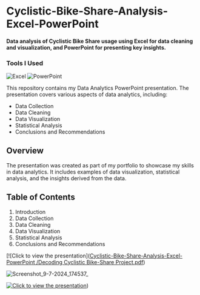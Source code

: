 # Cyclistic-Bike-Share-Analysis-Excel-PowerPoint
#### Data analysis of Cyclistic Bike Share usage using Excel for data cleaning and visualization, and PowerPoint for presenting key insights.

### Tools I Used

![Excel](https://img.shields.io/badge/-Excel-217346?style=flat&logo=microsoft-excel&logoColor=white)
![PowerPoint](https://img.shields.io/badge/-PowerPoint-B7472A?style=flat&logo=microsoft-powerpoint&logoColor=white)

This repository contains my Data Analytics PowerPoint presentation. The presentation covers various aspects of data analytics, including:

- Data Collection
- Data Cleaning
- Data Visualization
- Statistical Analysis
- Conclusions and Recommendations

## Overview

The presentation was created as part of my portfolio to showcase my skills in data analytics. It includes examples of data visualization, statistical analysis, and the insights derived from the data.

## Table of Contents

1. Introduction
2. Data Collection
3. Data Cleaning
4. Data Visualization
5. Statistical Analysis
6. Conclusions and Recommendations

[![Click to view the presentation]([Cyclistic-Bike-Share-Analysis-Excel-PowerPoint
/Decoding Cyclistic Bike-Share Project.pdf](https://github.com/DavidDanielz/Cyclistic-Bike-Share-Analysis-Excel-PowerPoint/blob/c09a506b1cffc7992aed43ed76a18ed0a791e3c5/Decoding%20Cyclistic%20Bike-Share%20Project.pdf))

![Screenshot_9-7-2024_174537_](https://github.com/user-attachments/assets/d790dfe9-6530-423a-bb8e-b44e2fc38cd4)

[![Click to view the presentation](https://github.com/user-attachments/assets/d790dfe9-6530-423a-bb8e-b44e2fc38cd4)](https://github.com/DavidDanielz/Cyclistic-Bike-Share-Analysis-Excel-PowerPoint/blob/c09a506b1cffc7992aed43ed76a18ed0a791e3c5/Decoding%20Cyclistic%20Bike-Share%20Project.pdf))

